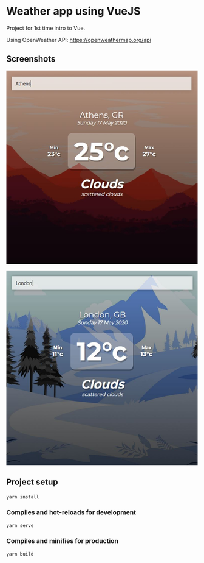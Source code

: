 # Weather app using VueJS
Project for 1st time intro to Vue.

Using OpenWeather API: https://openweathermap.org/api

## Screenshots
![image 1](https://raw.githubusercontent.com/tpliakas/weather-app-vue/master/screenshots/1.JPG)

![image 1](https://raw.githubusercontent.com/tpliakas/weather-app-vue/master/screenshots/2.JPG)
## Project setup
```
yarn install
```

### Compiles and hot-reloads for development
```
yarn serve
```

### Compiles and minifies for production
```
yarn build
```
